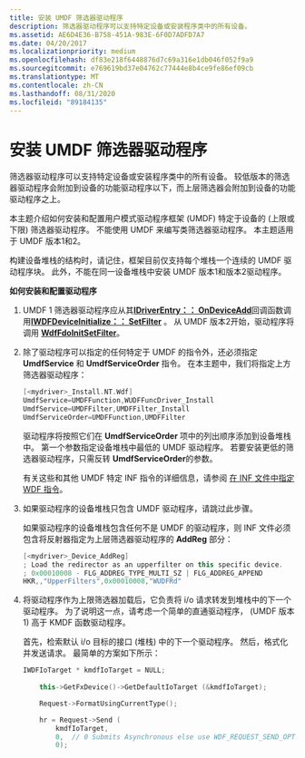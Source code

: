 ```yaml
---
title: 安装 UMDF 筛选器驱动程序
description: 筛选器驱动程序可以支持特定设备或安装程序类中的所有设备。
ms.assetid: AE6D4E36-B758-451A-983E-6F0D7ADFD7A7
ms.date: 04/20/2017
ms.localizationpriority: medium
ms.openlocfilehash: df83e218f6448876d7c69a316e1db046f052f9a9
ms.sourcegitcommit: e769619bd37e04762c77444e8b4ce9fe86ef09cb
ms.translationtype: MT
ms.contentlocale: zh-CN
ms.lasthandoff: 08/31/2020
ms.locfileid: "89184135"
---
```

# <a name="installing-a-umdf-filter-driver"></a>安装 UMDF 筛选器驱动程序


筛选器驱动程序可以支持特定设备或安装程序类中的所有设备。 较低版本的筛选器驱动程序会附加到设备的功能驱动程序以下，而上层筛选器会附加到设备的功能驱动程序之上。

本主题介绍如何安装和配置用户模式驱动程序框架 (UMDF) 特定于设备的 (上限或下限) 筛选器驱动程序。 不能使用 UMDF 来编写类筛选器驱动程序。 本主题适用于 UMDF 版本1和2。

构建设备堆栈的结构时，请记住，框架目前仅支持每个堆栈一个连续的 UMDF 驱动程序块。 此外，不能在同一设备堆栈中安装 UMDF 版本1和版本2驱动程序。

**如何安装和配置驱动程序**

1.  UMDF 1 筛选器驱动程序应从其[**IDriverEntry：： OnDeviceAdd**](/windows-hardware/drivers/ddi/wudfddi/nf-wudfddi-idriverentry-ondeviceadd)回调函数调用[**IWDFDeviceInitialize：： SetFilter**](/windows-hardware/drivers/ddi/wudfddi/nf-wudfddi-iwdfdeviceinitialize-setfilter) 。 从 UMDF 版本2开始，驱动程序将调用 [**WdfFdoInitSetFilter**](/windows-hardware/drivers/ddi/wdffdo/nf-wdffdo-wdffdoinitsetfilter)。

2.  除了驱动程序可以指定的任何特定于 UMDF 的指令外，还必须指定 **UmdfService** 和 **UmdfServiceOrder** 指令。 在本主题中，我们将指定上方筛选器驱动程序：

    ```cpp
    [<mydriver>_Install.NT.Wdf]
    UmdfService=UMDFFunction,WUDFFuncDriver_Install
    UmdfService=UMDFFilter,UMDFFilter_Install
    UmdfServiceOrder=UMDFFunction,UMDFFilter
    ```

    驱动程序将按照它们在 **UmdfServiceOrder** 项中的列出顺序添加到设备堆栈中。 第一个参数指定设备堆栈中最低的 UMDF 驱动程序。 若要安装更低的筛选器驱动程序，只需反转 **UmdfServiceOrder**的参数。

    有关这些和其他 UMDF 特定 INF 指令的详细信息，请参阅 [在 INF 文件中指定 WDF 指令](specifying-wdf-directives-in-inf-files.md)。

3.  如果驱动程序的设备堆栈只包含 UMDF 驱动程序，请跳过此步骤。

    如果驱动程序的设备堆栈包含任何不是 UMDF 的驱动程序，则 INF 文件必须包含将反射器指定为上层筛选器驱动程序的 **AddReg** 部分：

    ```cpp
    [<mydriver>_Device_AddReg]
    ; Load the redirector as an upperfilter on this specific device.
    ; 0x00010008 - FLG_ADDREG_TYPE_MULTI_SZ | FLG_ADDREG_APPEND
    HKR,,"UpperFilters",0x00010008,"WUDFRd" 
    ```

4.  将驱动程序作为上限筛选器加载后，它负责将 i/o 请求转发到堆栈中的下一个驱动程序。 为了说明这一点，请考虑一个简单的直通驱动程序， (UMDF 版本 1) 高于 KMDF 函数驱动程序。

    首先，检索默认 i/o 目标的接口 (堆栈) 中的下一个驱动程序。 然后，格式化并发送请求。 最简单的方案如下所示：

    ```cpp
    IWDFIoTarget * kmdfIoTarget = NULL;
        
        this->GetFxDevice()->GetDefaultIoTarget (&kmdfIoTarget);

        Request->FormatUsingCurrentType();

        hr = Request->Send (
            kmdfIoTarget, 
            0,  // 0 Submits Asynchronous else use WDF_REQUEST_SEND_OPTION_SYNCHRONOUS
            0);
    ```

 

